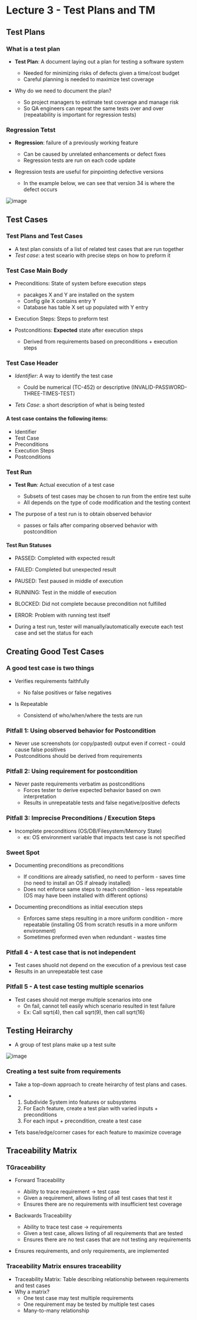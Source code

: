 # Lecture 3 - Test Plans and TM

## Test Plans

### What is a test plan

* **Test Plan**: A document laying out a plan for testing a software system
  * Needed for minimizing risks of defects given a time/cost budget
  * Careful planning is needed to maximize test coverage
 
* Why do we need to document the plan?
  *  So project managers to estimate test coverage and manage risk
  *  So QA engineers can repeat the same tests over and over (repeatability is important for regression tests)

### Regression Tetst

* **Regression**: failure of a previously working feature
  * Can be caused by unrelated enhancements or defect fixes
  * Regression tests are run on each code update
 
* Regression tests are useful for pinpointing defective versions
  * In the example below, we can see that version 34 is where the defect occurs 

![image](https://github.com/user-attachments/assets/c305e424-1482-41e2-b5bc-b7e554067841)

## Test Cases

### Test Plans and Test Cases

* A test plan consists of a list of related test cases that are run together
* _Test case_: a test sceario with precise steps on how to preform it

### Test Case Main Body

* Preconditions: State of system before execution steps
  * pacakges X and Y are installed on the system
  * Config gile X contains entry Y
  * Database has table X set up populated with Y entry
 
* Execution Steps: Steps to preform test

* Postconditions: **Expected** state after execution steps
  * Derived from requirements based on preconditions + execution steps
 
### Test Case Header

* _Identifier_: A way to identify the test case
  * Could be numerical (TC-452) or descriptive (INVALID-PASSWORD-THREE-TIMES-TEST)
 
* _Tets Case_: a short description of what is being tested

#### A test case contains the following items:

* Identifier
* Test Case
* Preconditions
* Execution Steps
* Postconditions

### Test Run

* **Test Run**: Actual execution of a test case
  * Subsets of test cases may be chosen to run from the entire test suite
  * All depends on the type of code modification and the testing context
 
* The purpose of a test run is to obtain observed behavior
  * passes or fails after comparing observed behavior with postcondition
 
#### Test Run Statuses

* PASSED: Completed with expected result
* FAILED: Completed but unexpected result
* PAUSED: Test paused in middle of execution
* RUNNING: Test in the middle of execution
* BLOCKED: Did not complete because precondition not fulfilled
* ERROR: Problem with running test itself

* During a test run, tester will manually/automatically execute each test case and set the status for each

## Creating Good Test Cases

### A good test case is two things

* Verifies requirements faithfully
  * No false positives or false negatives
 
* Is Repeatable
  * Consistend of who/when/where the tests are run
 
### Pitfall 1: Using observed behavior for Postcondition

* Never use screenshots (or copy/pasted) output even if correct - could cause false positives
* Postconditions should be derived from requirements

### Pitfall 2: Using requirement for postcondition

* Never paste requirements verbatim as postconditions
  * Forces tester to derive expected behavior based on own interpretation
  * Results in unrepeatable tests and false negative/positive defects
 
### Pitfall 3: Imprecise Preconditions / Execution Steps

* Incomplete preconditions (OS/DB/Filesystem/Memory State)
  * ex: OS environment variable that impacts test case is not specified
 
### Sweet Spot

* Documenting preconditions as preconditions
  * If conditions are already satisfied, no need to perform - saves time (no need to install an OS if already installed)
  * Does not enforce same steps to reach condition - less repeatable (OS may have been installed with different options)
 
* Documenting preconditions as initial execution steps
  * Enforces same steps resulting in a more uniform condition - more repeatable (installing OS from scratch resutls in a more uniform environment)
  * Sometimes preformed even when redundant - wastes time
 
### Pitfall 4 - A test case that is not independent

* Test cases shuold not depend on the execution of a previous test case
* Results in an unrepeatable test case

### Pitfall 5 - A test case testing multiple scenarios

* Test cases should not merge multiple scenarios into one
  * On fail, cannot tell easily which scenario resulted in test failure
  * Ex: Call sqrt(4), then call sqrt(9), then call sqrt(16)
 
## Testing Heirarchy

* A group of test plans make up a test suite

![image](https://github.com/user-attachments/assets/0370e015-f9d4-4fef-9dcf-8d3ea613313e)

### Creating a test suite from requirements

* Take a top-down approach to create heirarchy of test plans and cases.

* 1. Subdivide System into features or subsystems
  2. For Each feature, create a test plan with varied inputs + preconditions
  3. For each input + precondition, create a test case
 
* Tets base/edge/corner cases for each feature to maximize coverage

## Traceability Matrix

### TGraceability

* Forward Traceability
  * Ability to trace requirement -> test case
  * Given a requirement, allows listing of all test cases that test it
  * Ensures there are no requirements with insufficient test coverage
 
* Backwards Traceability
  * Ability to trace test case -> requirements
  * Given a test case, allows listing of all requirements that are tested
  * Ensures there are no test cases that are not testing any requirements
 
* Ensures requirements, and only requirements, are implemented 

### Traceability Matrix ensures traceability

* Traceability Matrix: Table describing relationship between requirements and test cases
* Why a matrix?
  * One test case may test multiple requirements
  * One requirement may be tested by multiple test cases
  * Many-to-many relationship 
